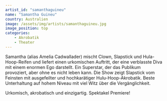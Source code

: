 ```yaml
---
artist_id: "samanthaguineu"
name: "Samantha Guineu"
country: Australien
image: /assets/img/artists/samanthaguineu.jpg
image_position: top
categories:
    - Akrobatik
    - Theater
---
```

Samantha (alias Amelia Cadwallader) mischt Clown, Slapstick und Hula- Hoop-Reifen und liefert einen urkomischen Auftritt, der eine verblasste Diva mit einem enormen Ego darstellt. Ein Superstar, der das Publikum provoziert, aber ohne es nicht leben kann. Die Show zeigt Slapstick vom Feinsten mit ausgefeilter und hochkarätiger Hulu-Hoop-Akrobatik. Beste Unterhaltung auf hohem Niveau mit viel Witz über die Vergänglichkeit.

Urkomisch, akrobatisch und einzigartig. Spektakel Premiere!
